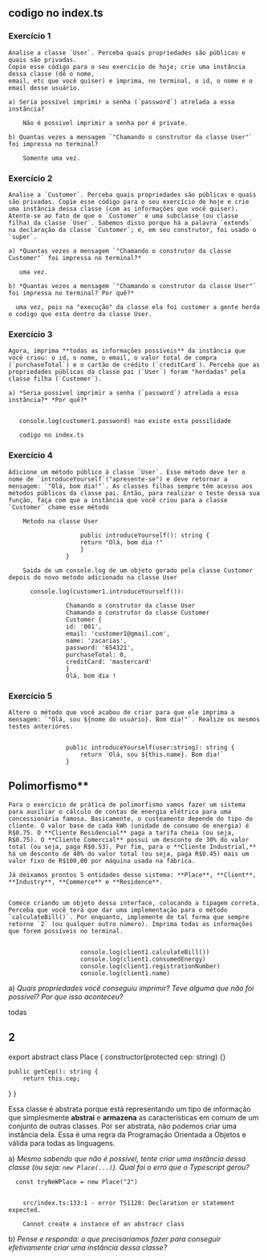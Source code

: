 
## codigo no index.ts


### Exercício 1
    
    Analise a classe `User`. Perceba quais propriedades são públicas e quais são privadas. 
    Copie esse código para o seu exercício de hoje; crie uma instância dessa classe (dê o nome,
    email, etc que você quiser) e imprima, no terminal, o id, o nome e o email desse usuário. 
    
    a) Seria possível imprimir a senha (`password`) atrelada a essa instância?

        Não é possivel imprimir a senha por é private. 
    
    b) Quantas vezes a mensagem `"Chamando o construtor da classe User"` foi impressa no terminal?

        Somente uma vez. 


### Exercício 2
    
    Analise a `Customer`. Perceba quais propriedades são públicas e quais são privadas. Copie esse código para o seu exercício de hoje e crie uma instância dessa classe (com as informações que você quiser). Atente-se ao fato de que o `Customer` é uma subclasse (ou classe filha) da classe `User`. Sabemos disso porque há a palavra `extends` na declaração da classe `Customer`; e, em seu construtor, foi usado o `super`.
    
    a) *Quantas vezes a mensagem `"Chamando o construtor da classe Customer"` foi impressa no terminal?*  

       uma vez.
        
    b) *Quantas vezes a mensagem `"Chamando o construtor da classe User"` foi impressa no terminal? Por quê?*

      uma vez, pois na "execução" da classe ela foi customer a gente herda o codigo que esta dentro da classe User. 

### Exercício 3
    
    Agora, imprima **todas as informações possíveis** da instância que você criou: o id, o nome, o email, o valor total de compra (`purchaseTotal`) e o cartão de crédito (`creditCard`). Perceba que as propriedades públicas da classe pai (`User`) foram "herdadas" pela classe filha (`Customer`).
    
    a) *Seria possível imprimir a senha (`password`) atrelada a essa instância?* *Por quê?*

   
       console.log(customer1.password) nao existe esta possilidade 

       codigo no index.ts


### Exercício 4
    
    Adicione um método público à classe `User`. Esse método deve ter o nome de `introduceYourself`("apresente-se") e deve retornar a mensagem: `"Olá, bom dia!"`. As classes filhas sempre têm acesso aos métodos públicos da classe pai. Então, para realizar o teste dessa sua função, faça com que a instância que você criou para a classe `Customer` chame esse método

        Metodo na classe User 

                        public introduceYourself(): string { 
                        return "Olá, bom dia !"
                        }
                    }
                   
        Saida de um console.log de um objeto gerado pela classe Customer depois do novo metodo adicionado na classe User     

          console.log(customer1.introduceYourself()): 
          
                    Chamando o construtor da classe User
                    Chamando o construtor da classe Customer
                    Customer {
                    id: '001',
                    email: 'customer1@gmail.com',
                    name: 'zacarias',
                    password: '654321',
                    purchaseTotal: 0,
                    creditCard: 'mastercard'
                    }
                    Olá, bom dia !


### Exercício 5
    
    Altere o método que você acabou de criar para que ele imprima a mensagem: `"Olá, sou ${nome do usuário}. Bom dia!"`. Realize os mesmos testes anteriores.


                    public introduceYourself(user:string): string { 
                        return `Olá, sou ${this.name}. Bom dia!`
                    }


  
## Polimorfismo**
    
    Para o exercício de prática de polimorfismo vamos fazer um sistema para auxiliar o cálculo de contas de energia elétrica para uma concessionária famosa. Basicamente, o custeamento depende do tipo do cliente. O valor base de cada kWh (unidade de consumo de energia) é R$0.75. O **Cliente Residencial** paga a tarifa cheia (ou seja, R$0.75). O **Cliente Comercial** possui um desconto de 30% do valor total (ou seja, paga R$0.53). Por fim, para o **Cliente Industrial,** há um desconto de 40% do valor total (ou seja, paga R$0.45) mais um valor fixo de R$100,00 por máquina usada na fábrica.
    
    Já deixamos prontos 5 entidades desse sistema: **Place**, **Client**, **Industry**, **Commerce** e **Residence**.


    Comece criando um objeto dessa interface, colocando a tipagem correta. Perceba que você terá que dar uma implementação para o método `calculateBill()`. Por enquanto, implemente de tal forma que sempre retorne `2` (ou qualquer outro número). Imprima todas as informações que forem possíveis no terminal.

     
                        console.log(client1.calculateBill())
                        console.log(client1.consumedEnergy)
                        console.log(client1.registrationNumber)
                        console.log(client1.name)



a) *Quais propriedades você conseguiu imprimir? Teve alguma que não foi possível? Por que isso aconteceu?*  


todas 


## 2 

export abstract class Place {
  constructor(protected cep: string) {}

	public getCep(): string {
		return this.cep;
  }
}


Essa classe é abstrata porque está representando um tipo de informação que simplesmente **abstrai** e **armazena** as características em comum de um conjunto de outras classes. Por ser abstrata, não podemos criar uma instância dela. Essa é uma regra da Programação Orientada a Objetos e válida para todas as linguagens.

a) *Mesmo sabendo que não é possível, tente criar uma instância dessa classe (ou seja: `new Place(...)`). Qual foi o erro que o Typescript gerou?*
      
      
      const tryNeWPlace = new Place("2")


        src/index.ts:133:1 - error TS1128: Declaration or statement expected.
        
        Cannot create a instance of an abstracr class 


b) *Pense e responda: o que precisaríamos fazer para conseguir efetivamente criar uma instância dessa classe?*

